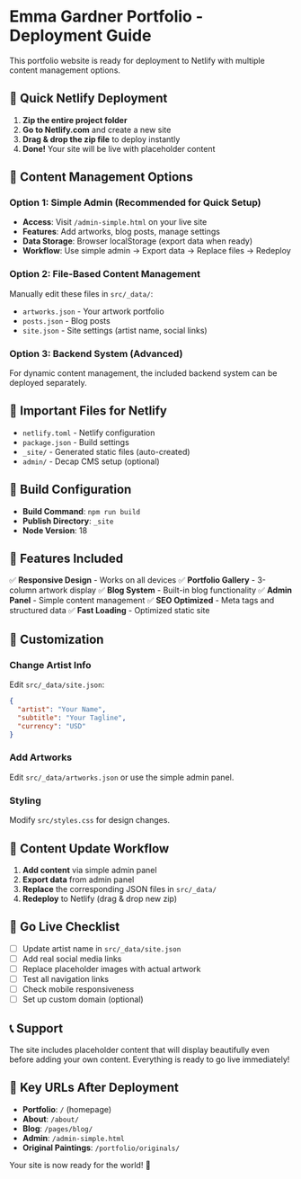 # Emma Gardner Portfolio - Deployment Guide

This portfolio website is ready for deployment to Netlify with multiple content management options.

## 🚀 Quick Netlify Deployment

1. **Zip the entire project folder**
2. **Go to Netlify.com** and create a new site
3. **Drag & drop the zip file** to deploy instantly
4. **Done!** Your site will be live with placeholder content

## 📝 Content Management Options

### Option 1: Simple Admin (Recommended for Quick Setup)
- **Access**: Visit `/admin-simple.html` on your live site
- **Features**: Add artworks, blog posts, manage settings
- **Data Storage**: Browser localStorage (export data when ready)
- **Workflow**: Use simple admin → Export data → Replace files → Redeploy

### Option 2: File-Based Content Management
Manually edit these files in `src/_data/`:
- `artworks.json` - Your artwork portfolio
- `posts.json` - Blog posts
- `site.json` - Site settings (artist name, social links)

### Option 3: Backend System (Advanced)
For dynamic content management, the included backend system can be deployed separately.

## 📁 Important Files for Netlify

- `netlify.toml` - Netlify configuration
- `package.json` - Build settings
- `_site/` - Generated static files (auto-created)
- `admin/` - Decap CMS setup (optional)

## 🔧 Build Configuration

- **Build Command**: `npm run build`
- **Publish Directory**: `_site`
- **Node Version**: 18

## 📱 Features Included

✅ **Responsive Design** - Works on all devices
✅ **Portfolio Gallery** - 3-column artwork display
✅ **Blog System** - Built-in blog functionality
✅ **Admin Panel** - Simple content management
✅ **SEO Optimized** - Meta tags and structured data
✅ **Fast Loading** - Optimized static site

## 🎨 Customization

### Change Artist Info
Edit `src/_data/site.json`:
```json
{
  "artist": "Your Name",
  "subtitle": "Your Tagline",
  "currency": "USD"
}
```

### Add Artworks
Edit `src/_data/artworks.json` or use the simple admin panel.

### Styling
Modify `src/styles.css` for design changes.

## 🔄 Content Update Workflow

1. **Add content** via simple admin panel
2. **Export data** from admin panel
3. **Replace** the corresponding JSON files in `src/_data/`
4. **Redeploy** to Netlify (drag & drop new zip)

## 🎯 Go Live Checklist

- [ ] Update artist name in `src/_data/site.json`
- [ ] Add real social media links
- [ ] Replace placeholder images with actual artwork
- [ ] Test all navigation links
- [ ] Check mobile responsiveness
- [ ] Set up custom domain (optional)

## 📞 Support

The site includes placeholder content that will display beautifully even before adding your own content. Everything is ready to go live immediately!

## 🔗 Key URLs After Deployment

- **Portfolio**: `/` (homepage)
- **About**: `/about/`
- **Blog**: `/pages/blog/`
- **Admin**: `/admin-simple.html`
- **Original Paintings**: `/portfolio/originals/`

Your site is now ready for the world! 🌟